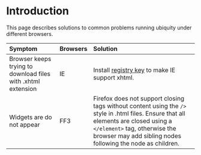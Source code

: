 # Introduction #

This page describes solutions to common problems running ubiquity under different browsers.


| **Symptom** | **Browsers** | **Solution** |
|:------------|:-------------|:-------------|
| Browser keeps trying to download files with .xhtml extension | IE | Install [registry key](CrossDomainSubmissionDeployment.md) to make IE support xhtml. |
| Widgets are do not appear | FF3 | Firefox does not support closing tags without content using the `/>` style in .html files.  Ensure that all elements are closed using a `</element>` tag, otherwise the browser may add sibling nodes following the node as children. |